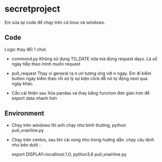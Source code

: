# secretproject

Em sửa lại code để chạy trên cả linux và windows.

## Code
Logic thay đổi 1 chút.
- commond.py
  Không sử dụng TO_DATE nữa mà dùng request days. Là số ngày tiếp theo mình muốn request
  
 - pull_request
  Thay vì general ra n url tương ứng với n ngày. Em đi kiếm button ngày kiếm theo rồi xử lý sự kiện click để nó tự động next qua ngày khác.
  
 - Cần cải thiện sau
  Xóa pandas và thay bằng function đơn giản hơn để export data nhanh hơn

## Environment
- Chạy trên windows thì anh chạy như bình thường, python pull_vnairline.py
- Chạy trên centos, sau khi cài xong như trong hướng dẫn. chạy câu lệnh như bên dưới : 
  
  export DISPLAY=localhost:1.0; python3.6 pull_vnairline.py
